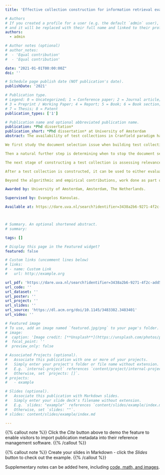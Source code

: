 ```yaml
---
title: 'Effective collection construction for information retrieval evaluation and optimization'

# Authors
# If you created a profile for a user (e.g. the default `admin` user), write the username (folder name) here
# and it will be replaced with their full name and linked to their profile.
authors:
  - admin

# Author notes (optional)
# author_notes:
#  - 'Equal contribution'
#  - 'Equal contribution'

date: "2021-01-01T00:00:00Z"
doi: ''

# Schedule page publish date (NOT publication's date).
publishDate: '2021'

# Publication type.
# Legend: 0 = Uncategorized; 1 = Conference paper; 2 = Journal article;
# 3 = Preprint / Working Paper; 4 = Report; 5 = Book; 6 = Book section;
# 7 = Thesis; 8 = Patent
publication_types: ['1']

# Publication name and optional abbreviated publication name.
publication: *Phd dissertation*
publication_short: *Phd dissertation* at University of Amsterdam
abstract: The availability of test collections in Cranfield paradigm has significantly benefited the development of models, methods and tools in information retrieval. Such test collections typically consist of a set of topics, a document collection and a set of relevance assessments. Constructing these test collections requires effort of various perspectives such as topic selection, document selection, relevance assessment, and relevance label aggregation etc. The work in the thesis provides a fundamental way of constructing and utilizing test collections in information retrieval in an effective, efficient and reliable manner. To that end, we have focused on four aspects.

We first study the document selection issue when building test collections. We devise an active sampling method for efficient large-scale evaluation [Li and Kanoulas, 2017]. Different from past sampling-based approaches, we account for the fact that some systems are of higher quality than others, and we design the sampling distribution to over-sample documents from these systems. At the same time, the estimated evaluation measures are unbiased, and assessments can be used to evaluate new, novel systems without introducing any systematic error.

Then a natural further step is determining when to stop the document selection and assessment procedure. This is an important but understudied problem in the construction of test collections. We consider both the gain of identifying relevant documents and the cost of assessing documents as the optimization goals. We handle the problem under the continuous active learning framework by jointly training a ranking model to rank documents, and estimating the total number of relevant documents in the collection using a "greedy" sampling method [Li and Kanoulas, 2020].

The next stage of constructing a test collection is assessing relevance. We study how to denoise relevance assessments by aggregating from multiple crowd annotation sources to obtain high-quality relevance assessments. This helps to boost the quality of relevance assessments acquired in a crowdsourcing manner. We assume a Gaussian process prior on query-document pairs to model their correlation. The proposed model shows good performance in terms of interring true relevance labels. Besides, it allows predicting relevance labels for new tasks that has no crowd annotations, which is a new functionality of CrowdGP. Ablation studies demonstrate that the effectiveness is attributed to the modelling of task correlation based on the axillary information of tasks and the prior relevance information of documents to queries.

After a test collection is constructed, it can be used to either evaluate retrieval systems or train a ranking model. We propose to use it to optimize the configuration of retrieval systems. We use Bayesian optimization approach to model the effect of a δ-step in the configuration space to the effectiveness of the retrieval system, by suggesting to use different similarity functions (covariance functions) for continuous and categorical values, and examine their ability to effectively and efficiently guide the search in the configuration space [Li and Kanoulas, 2018].

Beyond the algorithmic and empirical contributions, work done as part of this thesis also contributed to the research community as the CLEF Technology Assisted Reviews in Empirical Medicine Tracks in 2017, 2018, and 2019 [Kanoulas et al., 2017, 2018, 2019].

Awarded by: University of Amsterdam, Amsterdam, The Netherlands.

Supervised by: Evangelos Kanoulas.

Available at: https://dare.uva.nl/search?identifier=3438a2b6-9271-4f2c-add5-3c811cc48d42.



# Summary. An optional shortened abstract.
# summary: 

tags: []

# Display this page in the Featured widget?
featured: false

# Custom links (uncomment lines below)
# links:
# - name: Custom Link
#   url: http://example.org

url_pdf: 'https://dare.uva.nl/search?identifier=3438a2b6-9271-4f2c-add5-3c811cc48d42'
url_code: ''
url_dataset: ''
url_poster: ''
url_project: ''
url_slides: ''
url_source: 'https://dl.acm.org/doi/10.1145/3483382.3483401'
url_video: ''

# Featured image
# To use, add an image named `featured.jpg/png` to your page's folder.
# image:
#  caption: 'Image credit: [**Unsplash**](https://unsplash.com/photos/pLCdAaMFLTE)'
#  focal_point: ''
#  preview_only: false

# Associated Projects (optional).
#   Associate this publication with one or more of your projects.
#   Simply enter your project's folder or file name without extension.
#   E.g. `internal-project` references `content/project/internal-project/index.md`.
#   Otherwise, set `projects: []`.
# projects:
#   - example

# Slides (optional).
#   Associate this publication with Markdown slides.
#   Simply enter your slide deck's filename without extension.
#   E.g. `slides: "example"` references `content/slides/example/index.md`.
#   Otherwise, set `slides: ""`.
# slides: content/slides/example/index.md

---
```


{{% callout note %}}
Click the _Cite_ button above to demo the feature to enable visitors to import publication metadata into their reference management software.
{{% /callout %}}

{{% callout note %}}
Create your slides in Markdown - click the _Slides_ button to check out the example.
{{% /callout %}}

Supplementary notes can be added here, including [code, math, and images](https://wowchemy.com/docs/writing-markdown-latex/).
